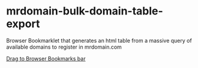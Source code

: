 # mrdomain-bulk-domain-table-export
Browser Bookmarklet that generates an html table from a massive query of available domains to register in mrdomain.com

[Drag to Browser Bookmarks bar](javascript:if(%22https://www.dondominio.com/buscar/%22==window.location||%22https://www.mrdomain.com/buscar/%22==window.location){var%20available=document.querySelectorAll(%22div.domainsearch-available%22),results=[];0%3CObject.keys(available).length%26%26(Object.entries(available).forEach(([a,b])=%3E{results.push([b.childNodes[0].textContent,b.childNodes[3].textContent])}),function(a){for(var%20b=%22%3Ctable%3E%3Cthead%3E%3Cth%3EDomain%3C/th%3E%3Cth%3EPrice(s)%3C/th%3E%3C/thead%3E%3Ctbody%3E%22,c=0;c%3Ca.length;c++)b+=%22%3Ctr%3E%3Ctd%3E%22+a[c][0]+%22%3C/td%3E%3Ctd%3E%22+a[c][1]+%22%3C/td%3E%3C/tr%3E%22;tabla+=%22%3C/table%3E%22;var%20d=window.open(%22%22);d.document.write(b)}(results))})
